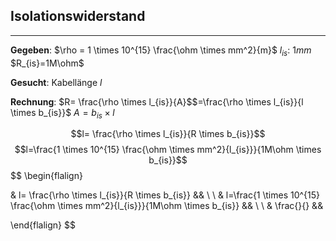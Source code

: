 ## Isolationswiderstand
___
**Gegeben**:
$\rho = 1 \times 10^{15} \frac{\ohm \times mm^2}{m}$
$l_{is}$: $1mm$
$R_{is}=1M\ohm$

**Gesucht**:
Kabellänge $l$

**Rechnung**:
$R= \frac{\rho \times l_{is}}{A}$$=\frac{\rho \times l_{is}}{l \times b_{is}}$
$A=b_{is} \times l$

$$l= \frac{\rho \times l_{is}}{R \times b_{is}}$$
$$l=\frac{1 \times 10^{15} \frac{\ohm \times mm^2}{l_{is}}}{1M\ohm \times b_{is}}$$
$$
\begin{flalign}

& l= \frac{\rho \times l_{is}}{R \times b_{is}} &&
\\ \\
& l=\frac{1 \times 10^{15} \frac{\ohm \times mm^2}{l_{is}}}{1M\ohm \times b_{is}} &&
\\ \\
& \frac{}{} &&

\end{flalign}
$$